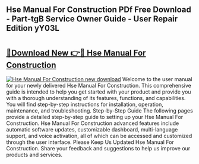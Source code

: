 ## Hse Manual For Construction PDf Free Download - Part-tgB Service Owner Guide - User Repair Edition yY03L

# <h2><a href="http://cf24604.oget.top/?id=Hse+Manual+For+Construction">🔗Download New 👉🔴 Hse Manual For Construction</a></h2>

[![Hse Manual For Construction new download](https://i.imgur.com/5g1atiW.png)](http://cf24604.oget.top/?id=Hse+Manual+For+Construction)
Welcome to the user manual for your newly delivered Hse Manual For Construction. This comprehensive guide is intended to help you get started with your product and provide you with a thorough understanding of its features, functions, and capabilities. You will find step-by-step instructions for installation, operation, maintenance, and troubleshooting. Step-by-Step Guide The following pages provide a detailed step-by-step guide to setting up your Hse Manual For Construction. Hse Manual For Construction advanced features include automatic software updates, customizable dashboard, multi-language support, and voice activation, all of which can be accessed and customized through the user interface. Please Keep Us Updated Hse Manual For Construction. Share your feedback and suggestions to help us improve our products and services.
